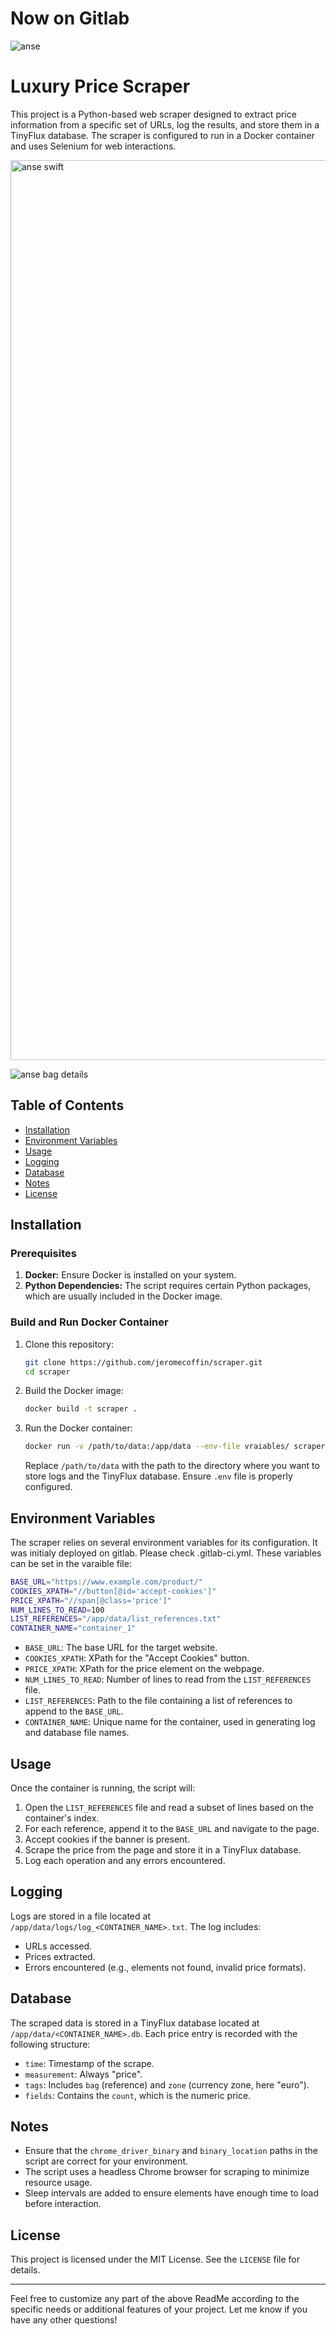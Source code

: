 # Now on Gitlab

![anse](https://github.com/user-attachments/assets/e491a145-a07d-419c-b5c5-25cb5381f245)


# Luxury Price Scraper

This project is a Python-based web scraper designed to extract price information from a specific set of URLs, log the results, and store them in a TinyFlux database. The scraper is configured to run in a Docker container and uses Selenium for web interactions.

<img width="1440" alt="anse swift" src="https://github.com/user-attachments/assets/8af48e7b-b1ae-4f53-9f7a-2613887a2c96">


![anse bag details](https://github.com/user-attachments/assets/ccf22182-6c68-4d76-b511-634447493c6e)


## Table of Contents
- [Installation](#installation)
- [Environment Variables](#environment-variables)
- [Usage](#usage)
- [Logging](#logging)
- [Database](#database)
- [Notes](#notes)
- [License](#license)

## Installation

### Prerequisites
1. **Docker:** Ensure Docker is installed on your system.
2. **Python Dependencies:** The script requires certain Python packages, which are usually included in the Docker image.

### Build and Run Docker Container

1. Clone this repository:

    ```bash
    git clone https://github.com/jeromecoffin/scraper.git
    cd scraper
    ```

2. Build the Docker image:

    ```bash
    docker build -t scraper .
    ```

3. Run the Docker container:

    ```bash
    docker run -v /path/to/data:/app/data --env-file vraiables/ scraper
    ```

   Replace `/path/to/data` with the path to the directory where you want to store logs and the TinyFlux database. Ensure `.env` file is properly configured.

## Environment Variables

The scraper relies on several environment variables for its configuration. It was initialy deployed on gitlab. Please check .gitlab-ci.yml. These variables can be set in the varaible file:

```bash
BASE_URL="https://www.example.com/product/"
COOKIES_XPATH="//button[@id='accept-cookies']"
PRICE_XPATH="//span[@class='price']"
NUM_LINES_TO_READ=100
LIST_REFERENCES="/app/data/list_references.txt"
CONTAINER_NAME="container_1"
```

- `BASE_URL`: The base URL for the target website.
- `COOKIES_XPATH`: XPath for the "Accept Cookies" button.
- `PRICE_XPATH`: XPath for the price element on the webpage.
- `NUM_LINES_TO_READ`: Number of lines to read from the `LIST_REFERENCES` file.
- `LIST_REFERENCES`: Path to the file containing a list of references to append to the `BASE_URL`.
- `CONTAINER_NAME`: Unique name for the container, used in generating log and database file names.

## Usage

Once the container is running, the script will:
1. Open the `LIST_REFERENCES` file and read a subset of lines based on the container's index.
2. For each reference, append it to the `BASE_URL` and navigate to the page.
3. Accept cookies if the banner is present.
4. Scrape the price from the page and store it in a TinyFlux database.
5. Log each operation and any errors encountered.

## Logging

Logs are stored in a file located at `/app/data/logs/log_<CONTAINER_NAME>.txt`. The log includes:
- URLs accessed.
- Prices extracted.
- Errors encountered (e.g., elements not found, invalid price formats).

## Database

The scraped data is stored in a TinyFlux database located at `/app/data/<CONTAINER_NAME>.db`. Each price entry is recorded with the following structure:
- `time`: Timestamp of the scrape.
- `measurement`: Always "price".
- `tags`: Includes `bag` (reference) and `zone` (currency zone, here "euro").
- `fields`: Contains the `count`, which is the numeric price.

## Notes

- Ensure that the `chrome_driver_binary` and `binary_location` paths in the script are correct for your environment.
- The script uses a headless Chrome browser for scraping to minimize resource usage.
- Sleep intervals are added to ensure elements have enough time to load before interaction.

## License

This project is licensed under the MIT License. See the `LICENSE` file for details.

---

Feel free to customize any part of the above ReadMe according to the specific needs or additional features of your project. Let me know if you have any other questions!
